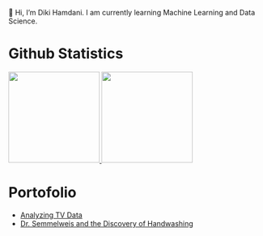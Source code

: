 👋 Hi, I’m Diki Hamdani. I am currently learning Machine Learning and Data Science.

# Github Statistics
<p align="left">
<a href="https://github.com/Dikihmd01">
  <img height="180em" src="https://github-readme-stats-eight-theta.vercel.app/api?username=Dikihmd01&show_icons=true&theme=algolia&include_all_commits=true&count_private=true"/>
  <img height="180em" src="https://github-readme-stats-eight-theta.vercel.app/api/top-langs?username=Dikihmd01&layout=compact&langs_count=8&theme=algolia"/>
</a>
</p>

# Portofolio
- [Analyzing TV Data](https://app.datacamp.com/workspace/w/37579834-5cc6-4cac-8827-8e371dcc75c8)
- [Dr. Semmelweis and the Discovery of Handwashing](https://app.datacamp.com/workspace/w/0b317039-3f77-4519-a2d2-2c154c355732)

<!---
Dikihmd01/Dikihmd01 is a ✨ special ✨ repository because its `README.md` (this file) appears on your GitHub profile.
You can click the Preview link to take a look at your changes.
--->
